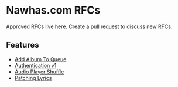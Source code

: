 # Nawhas.com RFCs

Approved RFCs live here. Create a pull request to discuss new RFCs.

## Features

- [Add Album To Queue](./features/add-album-to-queue/add-album-to-queue.md)
- [Authentication v1](./features/authentication-v1/authentication-v1.md)
- [Audio Player Shuffle](./features/audio-shuffle/audio-shuffle.md)
- [Patching Lyrics](./features/patching-lyrics/patching-lyrics.md)